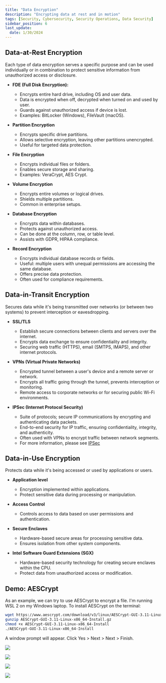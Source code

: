 ```yaml
---
title: "Data Encryption"
description: "Encrypting data at rest and in motion"
tags: [Security, Cybersecurity, Security Operations, Data Security]
sidebar_position: 6
last_update:
  date: 1/30/2024
---
```



## Data-at-Rest Encryption

Each type of data encryption serves a specific purpose and can be used individually or in combination to protect sensitive information from unauthorized access or disclosure.

- **FDE (Full Disk Encryption):**
  - Encrypts entire hard drive, including OS and user data.
  - Data is encrypted when off, decrypted when turned on and used by user.
  - Guards against unauthorized access if device is lost.
  - Examples: BitLocker (Windows), FileVault (macOS).

- **Partition Encryption**
  - Encrypts specific drive partitions.
  - Allows selective encryption, leaving other partitions unencrypted.
  - Useful for targeted data protection.

- **File Encryption**
  - Encrypts individual files or folders.
  - Enables secure storage and sharing.
  - Examples: VeraCrypt, AES Crypt.

- **Volume Encryption**
  - Encrypts entire volumes or logical drives.
  - Shields multiple partitions. 
  - Common in enterprise setups.

- **Database Encryption**
  - Encrypts data within databases.
  - Protects against unauthorized access. 
  - Can be done at the column, row, or table level.
  - Assists with GDPR, HIPAA compliance.

- **Record Encryption**
  - Encrypts individual database records or fields.
  - Useful: multiple users with unequal permissions are accessing the same database.
  - Offers precise data protection.
  - Often used for compliance requirements.

## Data-in-Transit Encryption

Secures data while it's being transmitted over networks (or between two systems) to prevent interception or eavesdropping.

- **SSL/TLS**
  - Establish secure connections between clients and servers over the internet.
  - Encrypts data exchange to ensure confidentiality and integrity.
  - Securing web traffic (HTTPS), email (SMTPS, IMAPS), and other internet protocols.

- **VPNs (Virtual Private Networks)**
  - Encrypted tunnel between a user's device and a remote server or network.
  - Encrypts all traffic going through the tunnel, prevents interception or monitoring.
  - Remote access to corporate networks or for securing public Wi-Fi environments.

- **IPSec (Internet Protocol Security)**
  - Suite of protocols; secure IP communications by encrypting and authenticating data packets.
  - End-to-end security for IP traffic, ensuring confidentiality, integrity, and authenticity.
  - Often used with VPNs to encrypt traffic between network segments.
  - For more information, please see [IPSec](../005-Security-Architecture/054-TLS-and-IPSec.md#ipsec)

## Data-in-Use Encryption

Protects data while it's being accessed or used by applications or users.

- **Application level**
  - Encryption implemented within applications.
  - Protect sensitive data during processing or manipulation.
  
- **Access Control**
  - Controls access to data based on user permissions and authentication.
  
- **Secure Enclaves**
  - Hardware-based secure areas for processing sensitive data.
  - Ensures isolation from other system components.
  
- **Intel Software Guard Extensions (SGX)**
  - Hardware-based security technology for creating secure enclaves within the CPU.
  - Protect data from unauthorized access or modification.


## Demo: AESCrypt 

As an example, we can try to use AESCrypt to encrypt a file.
I'm running WSL 2 on my Windows laptop. To install AESCrypt on the terminal:

```bash
wget https://www.aescrypt.com/download/v3/linux/AESCrypt-GUI-3.11-Linux-x86_64-Install.gz
gunzip AESCrypt-GUI-3.11-Linux-x86_64-Install.gz
chmod +x AESCrypt-GUI-3.11-Linux-x86_64-Install
./AESCrypt-GUI-3.11-Linux-x86_64-Install
```

A window prompt will appear. Click Yes > Next > Next > Finish.

![](/img/docs/cissp-aescrypt-1.png)

![](/img/docs/cissp-aescrypt-2.png)

![](/img/docs/cissp-aescrypt-3.png)

![](/img/docs/cissp-aescrypt-4.png)